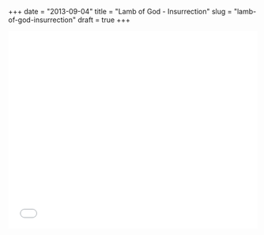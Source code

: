 +++
date = "2013-09-04"
title = "Lamb of God - Insurrection"
slug = "lamb-of-god-insurrection"
draft = true
+++

<div class="youtube">
    <iframe width="100%" height="400" src="//www.youtube.com/embed/_3eks8cGPDA" frameborder="0" allowfullscreen></iframe>
</div>
